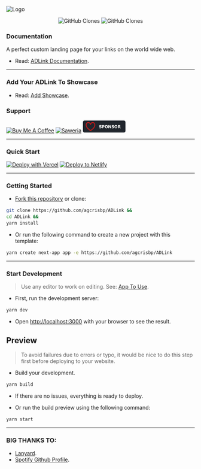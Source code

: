 ![Logo](public/logo.png)

<p align="center">
    <img alt='GitHub Clones' src='https://img.shields.io/badge/dynamic/json?color=success&label=Clone&query=count&url=https://gist.githubusercontent.com/agcrisbp/3b92952e19a3c35b245a495e1e7f075f/raw/clone.json&logo=github'>
    <img alt='GitHub Clones' src='https://img.shields.io/badge/dynamic/json?color=success&label=Unique&query=uniques&url=https://gist.githubusercontent.com/agcrisbp/3b92952e19a3c35b245a495e1e7f075f/raw/clone.json&logo=githubactions&logoColor=white'>
</p>

### Documentation
A perfect custom landing page for your links on the world wide web.

- Read: [ADLink Documentation](https://bit.ly/ADLink-Docs).

---

### Add Your ADLink To Showcase
- Read: [Add Showcase](https://github.com/agcrisbp/ADLink-Docs/blob/main/README.md#add-your-site-to-showcase).

### Support
<a href="https://www.buymeacoffee.com/agcrisbp" target="_blank"><img src="https://cdn.buymeacoffee.com/buttons/v2/default-yellow.png" alt="Buy Me A Coffee" height="32px" width="114px"></a>
<a href="https://saweria.co/agcrisbp" target="_blank"><img src="https://aghea.site/saweria-button.png" alt="Saweria" height="32px" width="114px"></a>
<a href="https://github.com/sponsors/agcrisbp" target="_blank"><img src="public/sponsor-badge.svg" alt="Github Sponsor" height="32px" width="114px"></a>

---

### Quick Start

[![Deploy with Vercel](https://vercel.com/button)](https://vercel.com/import/git?s=https://github.com/agcrisbp/ADLink)
[![Deploy to Netlify](https://www.netlify.com/img/deploy/button.svg)](https://app.netlify.com/start/deploy?repository=https://github.com/agcrisbp/ADLink)

---

### Getting Started
- [Fork this repository](https://github.com/agcrisbp/ADLink/fork) or clone:

```bash
git clone https://github.com/agcrisbp/ADLink &&
cd ADLink &&
yarn install
```

- Or run the following command to create a new project with this template:

```bash
yarn create next-app app -e https://github.com/agcrisbp/ADLink
```

---

### Start Development
> Use any editor to work on editing. See: [App To Use](https://adlink.agcrisbp.my.id/en/docs/app-to-use).

- First, run the development server:

```bash
yarn dev
```

- Open [http://localhost:3000](http://localhost:3000) with your browser to see the result.

## Preview
> To avoid failures due to errors or typo, it would be nice to do this step first before deploying to your website.

- Build your development.
```bash
yarn build
```

- If there are no issues, everything is ready to deploy.

- Or run the build preview using the following command:

```bash
yarn start
```

---

### BIG THANKS TO:
- [Lanyard](https://github.com/Phineas/lanyard).
- [Spotify Github Profile](https://github.com/kittinan/spotify-github-profile).